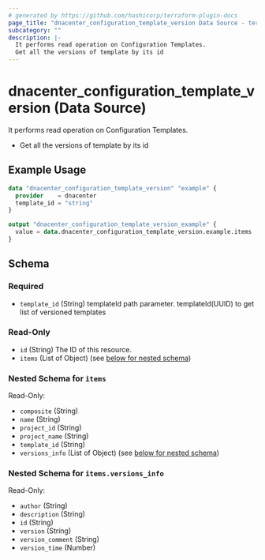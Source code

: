 ```yaml
---
# generated by https://github.com/hashicorp/terraform-plugin-docs
page_title: "dnacenter_configuration_template_version Data Source - terraform-provider-dnacenter"
subcategory: ""
description: |-
  It performs read operation on Configuration Templates.
  Get all the versions of template by its id
---
```


# dnacenter_configuration_template_version (Data Source)

It performs read operation on Configuration Templates.

- Get all the versions of template by its id

## Example Usage

```terraform
data "dnacenter_configuration_template_version" "example" {
  provider    = dnacenter
  template_id = "string"
}

output "dnacenter_configuration_template_version_example" {
  value = data.dnacenter_configuration_template_version.example.items
}
```

<!-- schema generated by tfplugindocs -->
## Schema

### Required

- `template_id` (String) templateId path parameter. templateId(UUID) to get list of versioned templates

### Read-Only

- `id` (String) The ID of this resource.
- `items` (List of Object) (see [below for nested schema](#nestedatt--items))

<a id="nestedatt--items"></a>
### Nested Schema for `items`

Read-Only:

- `composite` (String)
- `name` (String)
- `project_id` (String)
- `project_name` (String)
- `template_id` (String)
- `versions_info` (List of Object) (see [below for nested schema](#nestedobjatt--items--versions_info))

<a id="nestedobjatt--items--versions_info"></a>
### Nested Schema for `items.versions_info`

Read-Only:

- `author` (String)
- `description` (String)
- `id` (String)
- `version` (String)
- `version_comment` (String)
- `version_time` (Number)


